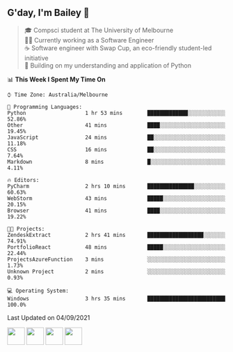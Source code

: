 ## G'day, I'm Bailey 👋

> 🎓 Compsci student at The University of Melbourne <br>
> 👨‍💻 Currently working as a Software Engineer<br>
> ☕️ Software engineer with Swap Cup, an eco-friendly student-led initiative <br>
> 🌱 Building on my understanding and application of Python

<!--START_SECTION:waka-->
📊 **This Week I Spent My Time On** 

```text
⌚︎ Time Zone: Australia/Melbourne

💬 Programming Languages: 
Python                   1 hr 53 mins        █████████████░░░░░░░░░░░░   52.86% 
Other                    41 mins             ████░░░░░░░░░░░░░░░░░░░░░   19.45% 
JavaScript               24 mins             ██░░░░░░░░░░░░░░░░░░░░░░░   11.18% 
CSS                      16 mins             ██░░░░░░░░░░░░░░░░░░░░░░░   7.64% 
Markdown                 8 mins              █░░░░░░░░░░░░░░░░░░░░░░░░   4.11%

🔥 Editors: 
PyCharm                  2 hrs 10 mins       ███████████████░░░░░░░░░░   60.63% 
WebStorm                 43 mins             █████░░░░░░░░░░░░░░░░░░░░   20.15% 
Browser                  41 mins             ████░░░░░░░░░░░░░░░░░░░░░   19.22%

🐱‍💻 Projects: 
ZendeskExtract           2 hrs 41 mins       ██████████████████░░░░░░░   74.91% 
PortfolioReact           48 mins             █████░░░░░░░░░░░░░░░░░░░░   22.44% 
ProjectsAzureFunction    3 mins              ░░░░░░░░░░░░░░░░░░░░░░░░░   1.73% 
Unknown Project          2 mins              ░░░░░░░░░░░░░░░░░░░░░░░░░   0.93%

💻 Operating System: 
Windows                  3 hrs 35 mins       █████████████████████████   100.0%

```


 Last Updated on 04/09/2021
<!--END_SECTION:waka-->

[<img height="40px" src="https://img.icons8.com/ios-filled/2x/linkedin.png">](https://linkedin.com/in/baileybutler1)
[<img height="40px" src="https://img.icons8.com/ios-filled/2x/github.png">](https://github.com/baely)
[<img height="40px" src="https://img.icons8.com/ios-filled/2x/salesforce.png">](https://trailblazer.me/id/baileybutler)
[<img height="40px" src="https://img.icons8.com/ios-filled/2x/instagram.png">](https://instagram.com/bae1y)
